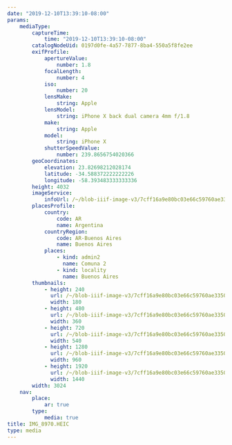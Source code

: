 ```yaml
---
date: "2019-12-10T13:39:10-08:00"
params:
    mediaType:
        captureTime:
            time: "2019-12-10T13:39:10-08:00"
        catalogNodeUid: 0197d0fe-4a57-7877-8ba4-550a5f8fe2ee
        exifProfile:
            apertureValue:
                number: 1.8
            focalLength:
                number: 4
            iso:
                number: 20
            lensMake:
                string: Apple
            lensModel:
                string: iPhone X back dual camera 4mm f/1.8
            make:
                string: Apple
            model:
                string: iPhone X
            shutterSpeedValue:
                number: 239.8656754020366
        geoCoordinates:
            elevation: 23.82698212028174
            latitude: -34.588372222222226
            longitude: -58.393483333333336
        height: 4032
        imageService:
            infoUrl: /~/blob-iiif-image-v3/7cff16a9e80bc03e66c59760ae33509c1b7c01a40915677bd9d661d647e28a50/info.json
        placesProfile:
            country:
                code: AR
                name: Argentina
            countryRegion:
                code: AR-Buenos Aires
                name: Buenos Aires
            places:
                - kind: admin2
                  name: Comuna 2
                - kind: locality
                  name: Buenos Aires
        thumbnails:
            - height: 240
              url: /~/blob-iiif-image-v3/7cff16a9e80bc03e66c59760ae33509c1b7c01a40915677bd9d661d647e28a50/full/180%2C240/0/default.jpg
              width: 180
            - height: 480
              url: /~/blob-iiif-image-v3/7cff16a9e80bc03e66c59760ae33509c1b7c01a40915677bd9d661d647e28a50/full/360%2C480/0/default.jpg
              width: 360
            - height: 720
              url: /~/blob-iiif-image-v3/7cff16a9e80bc03e66c59760ae33509c1b7c01a40915677bd9d661d647e28a50/full/540%2C720/0/default.jpg
              width: 540
            - height: 1280
              url: /~/blob-iiif-image-v3/7cff16a9e80bc03e66c59760ae33509c1b7c01a40915677bd9d661d647e28a50/full/960%2C1280/0/default.jpg
              width: 960
            - height: 1920
              url: /~/blob-iiif-image-v3/7cff16a9e80bc03e66c59760ae33509c1b7c01a40915677bd9d661d647e28a50/full/1440%2C1920/0/default.jpg
              width: 1440
        width: 3024
    nav:
        place:
            ar: true
        type:
            media: true
title: IMG_8970.HEIC
type: media
---
```

